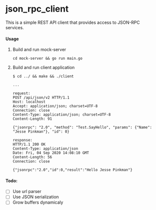 # json_rpc_client

This is a simple REST API client that provides access to JSON-RPC services.

#### Usage

1. Build and run mock-server
    ```
    cd mock-server && go run main.go
    ```

2. Build and run client application
    ```
    $ cd ../ && make && ./client

	...
	
	request:
	POST /api/json/v2 HTTP/1.1
	Host: localhost
	Accept: application/json; charset=UTF-8
	Connection: close
	Content-Type: application/json; charset=UTF-8
	Content-Length: 91

	{"jsonrpc": "2.0", "method": "Test.SayHello", "params": {"Name": "Jesse Pinkman"}, "id": 0}

	response:
	HTTP/1.1 200 OK
	Content-Type: application/json
	Date: Fri, 04 Sep 2020 14:08:10 GMT
	Content-Length: 56
	Connection: close

	{"jsonrpc":"2.0","id":0,"result":"Hello Jesse Pinkman"}

    ```

#### Todo:
- [ ] Use url parser
- [ ] Use JSON serialization
- [ ] Grow buffers dynamicaly
